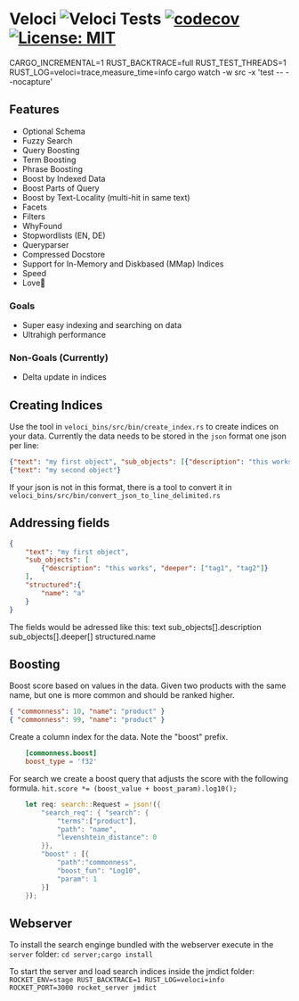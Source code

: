 # Veloci ![Veloci Tests](https://github.com/PSeitz/veloci/workflows/Veloci%20Tests/badge.svg) [![codecov](https://codecov.io/gh/PSeitz/veloci/branch/master/graph/badge.svg)](https://codecov.io/gh/PSeitz/veloci) [![License: MIT](https://img.shields.io/badge/License-MIT-yellow.svg)](https://opensource.org/licenses/MIT)

CARGO_INCREMENTAL=1 RUST_BACKTRACE=full RUST_TEST_THREADS=1 RUST_LOG=veloci=trace,measure_time=info cargo watch -w src -x 'test -- --nocapture'


## Features

- Optional Schema
- Fuzzy Search
- Query Boosting
- Term Boosting
- Phrase Boosting
- Boost by Indexed Data
- Boost Parts of Query
- Boost by Text-Locality (multi-hit in same text)
- Facets
- Filters
- WhyFound
- Stopwordlists (EN, DE)
- Queryparser
- Compressed Docstore
- Support for In-Memory and Diskbased (MMap) Indices
- Speed
- Love💖


### Goals

- Super easy indexing and searching on data
- Ultrahigh performance

### Non-Goals (Currently)

- Delta update in indices


## Creating Indices

Use the tool in `veloci_bins/src/bin/create_index.rs` to create indices on your data.
Currently the data needs to be stored in the `json` format one json per line:
```json
{"text": "my first object", "sub_objects": [{"description": "this works"}]}
{"text": "my second object"}
```

If your json is not in this format, there is a tool to convert it in `veloci_bins/src/bin/convert_json_to_line_delimited.rs`


## Addressing fields
```json
{
    "text": "my first object",
    "sub_objects": [
        {"description": "this works", "deeper": ["tag1", "tag2"]}
    ],
    "structured":{
        "name": "a"
    }
}
```
The fields would be adressed like this:
text
sub_objects[].description
sub_objects[].deeper[]
structured.name

## Boosting 
Boost score based on values in the data. Given two products with the same name, but one is more common and should be ranked higher.

```json
{ "commonness": 10, "name": "product" }
{ "commonness": 99, "name": "product" }
```

Create a column index for the data. Note the "boost" prefix.
```toml
    [commonness.boost]
    boost_type = 'f32'
```


For search we create a boost query that adjusts the score with the following formula.
`hit.score *= (boost_value + boost_param).log10();`

```rust
    let req: search::Request = json!({
        "search_req": { "search": {
            "terms":["product"],
            "path": "name",
            "levenshtein_distance": 0
        }},
        "boost" : [{
            "path":"commonness",
            "boost_fun": "Log10",
            "param": 1
        }]
    });
```




## Webserver

To install the search enginge bundled with the webserver execute in the `server` folder:
`cd server;cargo install`

To start the server and load search indices inside the jmdict folder:
`ROCKET_ENV=stage RUST_BACKTRACE=1 RUST_LOG=veloci=info ROCKET_PORT=3000 rocket_server jmdict`

